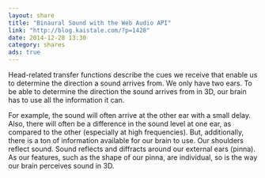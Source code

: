 ```yaml
---
layout: share
title: "Binaural Sound with the Web Audio API"
link: "http://blog.kaistale.com/?p=1428"
date: 2014-12-28 13:30
category: shares
ads: true
---
```

Head-related transfer functions describe the cues we receive that enable us to determine the direction a sound arrives from. We only have two ears. To be able to determine the direction the sound arrives from in 3D, our brain has to use all the information it can.

For example, the sound will often arrive at the other ear with a small delay. Also, there will often be a difference in the sound level at one ear, as compared to the other (especially at high frequencies). But, additionally, there is a ton of information available for our brain to use. Our shoulders reflect sound. Sound reflects and diffracts around our external ears (pinna). As our features, such as the shape of our pinna, are individual, so is the way our brain perceives sound in 3D.

